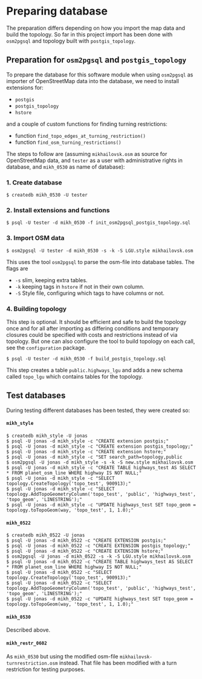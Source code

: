 Preparing database
==================

The preparation differs depending on how you import the map data and build the topology. So far in this project import has been done with `osm2pgsql` and topology built with `postgis_topology`.


Preparation for `osm2pgsql` and `postgis_topology`
----------------------------------------------------- 

To prepare the database for this software module when using `osm2pgsql` as importer of OpenStreetMap data into the database, we need to install extensions for:

- `postgis`
- `postgis_topology`
- `hstore`

and a couple of custom functions for finding turning restrictions:

- function `find_topo_edges_at_turning_restriction()`
- function `find_osm_turning_restrictions()`

The steps to follow are (assuming `mikhailovsk.osm` as source for OpenStreetMap data, and `tester` as a user with administrative rights in database, and `mikh_0530` as name of database):

### 1. Create database

    $ createdb mikh_0530 -U tester

### 2. Install extensions and functions

    $ psql -U tester -d mikh_0530 -f init_osm2pgsql_postgis_topology.sql
    
### 3. Import OSM data

    $ osm2pgsql -U tester -d mikh_0530 -s -k -S LGU.style mikhailovsk.osm
    
This uses the tool `osm2pgsql` to parse the osm-file into database tables.
The flags are

- `-s` slim, keeping extra tables.
- `-k` keeping tags in `hstore` if not in their own column.
- `-S` Style file, configuring which tags to have columns or not.
    
### 4. Building topology

This step is optional. It should be efficient and safe to build the topology once and for all after importing as differing conditions and temporary closures could be specified with costs and restrictions instead of via topology. But one can also configure the tool to build topology on each call, see the `configuration` package.

    $ psql -U tester -d mikh_0530 -f build_postgis_topology.sql
    
This step creates a table `public.highways_lgu` and adds a new schema called `topo_lgu` which contains tables for the topology.


Test databases
--------------
During testing different databases has been tested, they were created so:

#### `mikh_style`

    $ createdb mikh_style -U jonas
    $ psql -U jonas -d mikh_style -c "CREATE extension postgis;"
    $ psql -U jonas -d mikh_style -c "CREATE extension postgis_topology;"
    $ psql -U jonas -d mikh_style -c "CREATE extension hstore;"
    $ psql -U jonas -d mikh_style -c "SET search_path=topology,public
    $ osm2pgsql -U jonas -d mikh_style -s -k -S new.style mikhailovsk.osm
    $ psql -U jonas -d mikh_style -c "CREATE TABLE highways_test AS SELECT * FROM planet_osm_line WHERE highway IS NOT NULL;"
    $ psql -U jonas -d mikh_style -c "SELECT topology.CreateTopology('topo_test', 900913);"
    $ psql -U jonas -d mikh_style -c "SELECT topology.AddTopoGeometryColumn('topo_test', 'public', 'highways_test', 'topo_geom', 'LINESTRING');"
    $ psql -U jonas -d mikh_style -c "UPDATE highways_test SET topo_geom = topology.toTopoGeom(way, 'topo_test', 1, 1.0);"
    
#### `mikh_0522`

    $ createdb mikh_0522 -U jonas
    $ psql -U jonas -d mikh_0522 -c "CREATE EXTENSION postgis;"
    $ psql -U jonas -d mikh_0522 -c "CREATE EXTENSION postgis_topology;"
    $ psql -U jonas -d mikh_0522 -c "CREATE EXTENSION hstore;"
    $ osm2pgsql -U jonas -d mikh_0522 -s -k -S LGU.style mikhailovsk.osm
    $ psql -U jonas -d mikh_0522 -c "CREATE TABLE highways_test AS SELECT * FROM planet_osm_line WHERE highway IS NOT NULL;"
    $ psql -U jonas -d mikh_0522 -c "SELECT topology.CreateTopology('topo_test', 900913);"
    $ psql -U jonas -d mikh_0522 -c "SELECT topology.AddTopoGeometryColumn('topo_test', 'public', 'highways_test', 'topo_geom', 'LINESTRING');"
    $ psql -U jonas -d mikh_0522 -c "UPDATE highways_test SET topo_geom = topology.toTopoGeom(way, 'topo_test', 1, 1.0);"
    
#### `mikh_0530`
Described above.

#### `mikh_restr_0602`
As `mikh_0530` but using the modified osm-file `mikhailovsk-turnrestriction.osm` instead. That file has been modified with a turn restriction for testing purposes.
